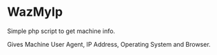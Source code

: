 # WazMyIp
Simple php script to get machine info.

Gives Machine User Agent, IP Address, Operating System and Browser.
